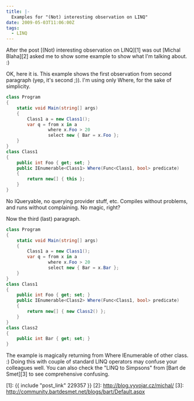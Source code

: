 ```yaml
---
title: |-
  Examples for "(Not) interesting observation on LINQ"
date: 2009-05-03T11:06:00Z
tags:
  - LINQ
---
```

After the post [(Not) interesting observation on LINQ][1] was out [Michal Blaha][2] asked me to show some example to show what I'm talking about. :)

OK, here it is. This example shows the first observation from second paragraph (yep, it's second ;)). I'm using only Where, for the sake of simplicity.

```csharp
class Program
{
    static void Main(string[] args)
    {
        Class1 a = new Class1();
        var q = from x in a
                where x.Foo > 20
                select new { Bar = x.Foo };
    }
}
class Class1
{
    public int Foo { get; set; }
    public IEnumerable<Class1> Where(Func<Class1, bool> predicate)
    {
        return new[] { this };
    }
}
```

No IQueryable, no querying provider stuff, etc. Compiles without problems, and runs without complaining. No magic, right?

Now the third (last) paragraph.

```csharp
class Program
{
    static void Main(string[] args)
    {
        Class1 a = new Class1();
        var q = from x in a
                where x.Foo > 20
                select new { Bar = x.Bar };
    }
}
class Class1
{
    public int Foo { get; set; }
    public IEnumerable<Class2> Where(Func<Class1, bool> predicate)
    {
        return new[] { new Class2() };
    }
}
class Class2
{
    public int Bar { get; set; }
}
```

The example is magically returning from Where IEnumerable of other class. :) Doing this with couple of standard LINQ operators may confuse your colleagues well. You can also check the "LINQ to Simpsons" from [Bart de Smet][3] to see comprehensive confusing.

[1]: {{ include "post_link" 229357 }}
[2]: http://blog.vyvojar.cz/michal/
[3]: http://community.bartdesmet.net/blogs/bart/Default.aspx